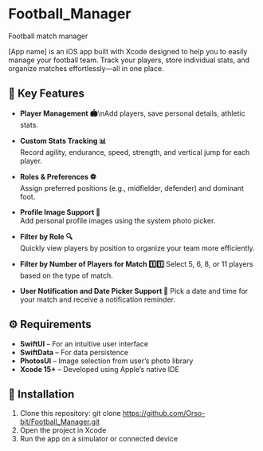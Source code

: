 # Football_Manager

Football match manager

[App name] is an iOS app built with Xcode designed to help you to easily manage your football team. Track your players, store individual stats, and organize matches effortlessly—all in one place.

## 🌟 Key Features

- **Player Management 🏟️**\nAdd players, save personal details, athletic stats.

- **Custom Stats Tracking 📊**  
  Record agility, endurance, speed, strength, and vertical jump for each player.

- **Roles & Preferences ⚽**  
  Assign preferred positions (e.g., midfielder, defender) and dominant foot.

- **Profile Image Support 👤**  
  Add personal profile images using the system photo picker.

- **Filter by Role 🔍**  
  Quickly view players by position to organize your team more efficiently. 
  
- **Filter by Number of Players for Match 1️⃣1️⃣**
  Select 5, 6, 8, or 11 players based on the type of match.
  
- **User Notification and Date Picker Support 📅**
  Pick a date and time for your match and receive a notification reminder.

## ⚙️ Requirements

- **SwiftUI** – For an intuitive user interface
- **SwiftData** – For data persistence
- **PhotosUI** – Image selection from user’s photo library
- **Xcode 15+** – Developed using Apple’s native IDE

## 🔧 Installation

1. Clone this repository: git clone <https://github.com/Orso-bit/Football_Manager.git>
2. Open the project in Xcode
3. Run the app on a simulator or connected device
